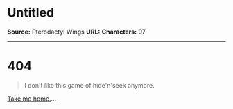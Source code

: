 # Untitled

**Source:** Pterodactyl Wings
**URL:** 
**Characters:** 97

---

# 404

> I don't like this game of hide'n'seek anymore.

[Take me home.](https://pterodactyl.io/)...
